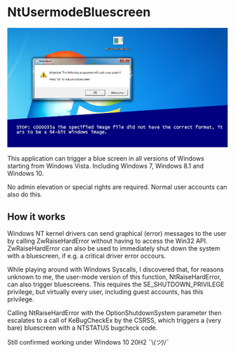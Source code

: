 # NtUsermodeBluescreen

![Image](image.png)

This application can trigger a blue screen in all versions of Windows starting from Windows Vista.
Including Windows 7, Windows 8.1 and Windows 10.

No admin elevation or special rights are required. Normal user accounts can also do this.

## How it works

Windows NT kernel drivers can send graphical (error) messages to the user by calling ZwRaiseHardError without having to access the Win32 API. ZwRaiseHardError can also be used to immediately shut down the system with a bluescreen, if e.g. a critical driver error occours.

While playing around with Windows Syscalls, I discovered that, for reasons unknown to me, the user-mode version of this function, NtRaiseHardError, can also trigger bluescreens. This requires the SE_SHUTDOWN_PRIVILEGE privilege, but virtually every user, including guest accounts, has this privilege.

Calling NtRaiseHardError with the OptionShutdownSystem parameter then escalates to a call of KeBugCheckEx by the CSRSS, which triggers a (very bare) bluescreen with a NTSTATUS bugcheck code.

Still confirmed working under Windows 10 20H2 ¯\\_(ツ)_/¯
